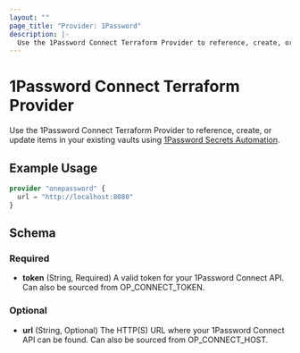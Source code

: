 ```yaml
---
layout: ""
page_title: "Provider: 1Password"
description: |-
  Use the 1Password Connect Terraform Provider to reference, create, or update logins, password and database items in your 1Password Vaults.
---
```


# 1Password Connect Terraform Provider

Use the 1Password Connect Terraform Provider to reference, create, or update items in your existing vaults using [1Password Secrets Automation](https://1password.com/secrets).

## Example Usage

```terraform
provider "onepassword" {
  url = "http://localhost:8080"
}
```

## Schema

### Required

- **token** (String, Required) A valid token for your 1Password Connect API. Can also be sourced from OP_CONNECT_TOKEN.

### Optional

- **url** (String, Optional) The HTTP(S) URL where your 1Password Connect API can be found. Can also be sourced from OP_CONNECT_HOST.
